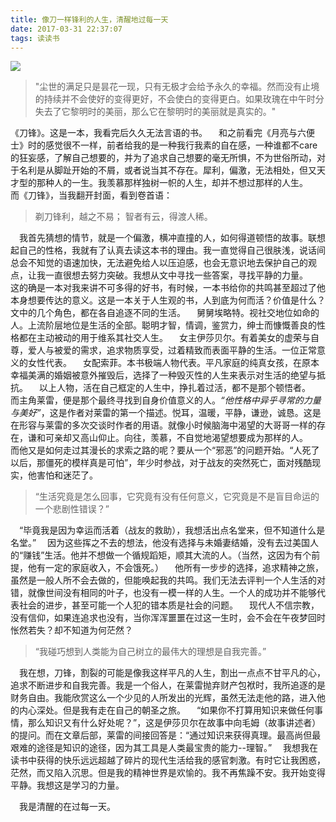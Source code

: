 ```yaml
---
title: 像刀一样锋利的人生，清醒地过每一天
date: 2017-03-31 22:37:07
tags: 读读书
---
```

![](https://cdn.monniya.com/2017pic/razoredge-01.jpg)
>"尘世的满足只是昙花一现，只有无极才会给予永久的幸福。然而没有止境的持续并不会使好的变得更好，不会使白的变得更白。如果玫瑰在中午时分失去了它黎明时的美丽，那么它在黎明时的美丽就是真实的。"

《刀锋》。这是一本，我看完后久久无法言语的书。
 和之前看完《月亮与六便士》时的感觉很不一样，前者给我的是一种我行我素的自在感，一种谁都不care的狂妄感，了解自己想要的，并为了追求自己想要的毫无所惧，不为世俗所动，对于名利是从脚趾开始的不屑，或者说当其不存在。犀利，偏激，无法相处，但又天才型的那种人的一生。我羡慕那样独树一帜的人生，却并不想过那样的人生。
 而《刀锋》，当我翻开封面，看到卷首语：
>剃刀锋利，越之不易；
智者有云，得渡人稀。

 我首先猜想的情节，就是一个偏激，横冲直撞的人，如何得道顿悟的故事。联想起自己的性格，我就有了认真去读这本书的理由。我一直觉得自己很肤浅，说话间总会不知觉的语速加快，无法避免给人以压迫感，也会无意识地去保护自己的观点，让我一直很想去努力突破。我想从文中寻找一些答案，寻找平静的力量。
 这的确是一本对我来讲不可多得的好书，有时候，一本书给你的共鸣甚至超过了他本身想要传达的意义。这是一本关于人生观的书，人到底为何而活？价值是什么？文中的几个角色，都在各自追逐不同的生活。
 舅舅埃略特。视社交地位如命的人。上流阶层地位是生活的全部。聪明才智，情调，鉴赏力，绅士而慷慨善良的性格都在主动被动的用于维系其社交人生。
 女主伊莎贝尔。有着美女的虚荣与自尊，爱人与被爱的需求，追求物质享受，过着精致而表面平静的生活。一位正常意义的女性代表。
 女配索菲。本书极端人物代表。平凡家庭的纯真女孩，在原本幸福美满的婚姻被意外摧毁后，选择了一种毁灭性的人生来表示对生活的绝望与抵抗。
 以上人物，活在自己框定的人生中，挣扎着过活，都不是那个顿悟者。
 而主角莱雷，便是那个最终寻找到自身价值意义的人。*“他性格中异乎寻常的力量与美好”*，这是作者对莱雷的第一个描述。悦耳，温暖，平静，谦逊，诚恳。这是在形容与莱雷的多次交谈时作者的用语。就像小时候脑海中渴望的大哥哥一样的存在，谦和可亲却又高山仰止。向往，羡慕，不自觉地渴望想要成为那样的人。
 而他又是如何走过其漫长的求索之路的呢？要从一个“邪恶”的问题开始。“人死了以后，那僵死的模样真是可怕”，年少时参战，对于战友的突然死亡，面对残酷现实，他害怕和迷茫了。
>“生活究竟是怎么回事，它究竟有没有任何意义，它究竟是不是盲目命运的一个悲剧性错误？”

 “毕竟我是因为幸运而活着（战友的救助），我想活出点名堂来，但不知道什么是名堂。”
 因为这些挥之不去的想法，他没有选择与未婚妻结婚，没有去过美国人的“赚钱”生活。他并不想做一个循规蹈矩，顺其大流的人。（当然，这因为有个前提，他有一定的家庭收入，不会饿死。）
 他所有一步步的选择，追求精神之旅，虽然是一般人所不会去做的，但能唤起我的共鸣。我们无法去评判一个人生活的对错，就像世间没有相同的叶子，也没有一模一样的人生。一个人的成功并不能够代表社会的进步，甚至可能一个人犯的错本质是社会的问题。
 现代人不信宗教，没有信仰，如果连追求也没有，当你浑浑噩噩在过这一生时，会不会在午夜梦回时怅然若失？却不知道为何茫然？

>“我碰巧想到人类能为自己树立的最伟大的理想是自我完善。”

 我在想，刀锋，割裂的可能是像我这样平凡的人生，割出一点点不甘平凡的心，追求不断进步和自我完善。我是一个俗人，在莱雷抛弃财产包袱时，我所追逐的是财务自由。我能欣赏这么一个少见的人所发出的光辉，虽然无法走他的路，进入他的内心深处。但是我有走在自己的朝圣之旅。
 “如果你不打算用知识来做任何事情，那么知识又有什么好处呢？”，这是伊莎贝尔在故事中向毛姆（故事讲述者）的提问。而在文章后部，莱雷的间接回答是：“通过知识来获得真理。最高尚但最艰难的途径是知识的途径，因为其工具是人类最宝贵的能力--理智。”
 我想我在读书中获得的快乐远远超越了碎片的现代生活给我的感官刺激。有时它让我困惑，茫然，而又陷入沉思。但是我的精神世界是欢愉的。我不再焦躁不安。我开始变得平静。我想这是学习的力量。

 我是清醒的在过每一天。





